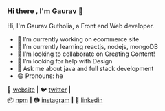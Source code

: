 ### Hi there , I'm Gaurav 👋

Hi, I'm Gaurav Gutholia, a Front end  Web developer.

- 🔭 I’m currently working on ecommerce  site
- 🌱 I’m currently learning reactjs, nodejs, mongoDB
- 👯 I’m looking to collaborate on Creating Content!
- 🤔 I’m looking for help with Design
- 💬 Ask me about java and full stack development
- 😄 Pronouns: he

🏡 [website][website] **|** 
🐦 [twitter][twitter] **|**  
📦 [npm][npm] **|** 
📷 [instagram][instagram] **|** 
👔 [linkedin][linkedin]

[website]: https://gauravgutholia.com
[twitter]: https://twitter.com/gauravgutholia
[instagram]: https://instagram.com/bradgarropy
[instagram]: https://www.instagram.com/code_me_coder/y
[linkedin]: https://www.linkedin.com/in/gaurav-gutholia-25615a1a1/
[npm]: https://npmjs.com/~gauravgutholia
